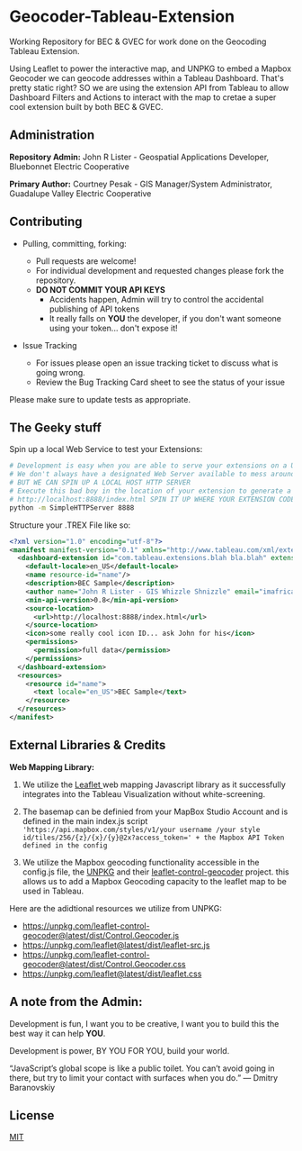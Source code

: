 # Geocoder-Tableau-Extension

Working Repository for BEC & GVEC for work done on the Geocoding Tableau Extension.

Using Leaflet to power the interactive map, and UNPKG to embed a Mapbox Geocoder we can geocode addresses within a Tableau Dashboard.
That's pretty static right? 
SO we are using the extension API from Tableau to allow Dashboard Filters and Actions to interact with the map to cretae a super cool extension built by both BEC & GVEC.

## Administration

**Repository Admin:** John R Lister - Geospatial Applications Developer, Bluebonnet Electric Cooperative

**Primary Author:** Courtney Pesak - GIS Manager/System Administrator, Guadalupe Valley Electric Cooperative

## Contributing
* Pulling, committing, forking:
    * Pull requests are welcome!
    * For individual development and requested changes please fork the repository.
    * **DO NOT COMMIT YOUR API KEYS**
       * Accidents happen, Admin will try to control the accidental publishing of API tokens
       * It really falls on **YOU** the developer, if you don't want someone using your token... don't expose it! 

* Issue Tracking
   * For issues please open an issue tracking ticket to discuss what is going wrong.
   * Review the Bug Tracking Card sheet to see the status of your issue

Please make sure to update tests as appropriate.

## The Geeky stuff

Spin up a local Web Service to test your Extensions:
```bash
# Development is easy when you are able to serve your extensions on a URL 
# We don't always have a designated Web Server available to mess around on...
# BUT WE CAN SPIN UP A LOCAL HOST HTTP SERVER
# Execute this bad boy in the location of your extension to generate a URL Like:
# http://localhost:8888/index.html SPIN IT UP WHERE YOUR EXTENSION CODE LIVES
python -m SimpleHTTPServer 8888
```

Structure your .TREX File like so:
```xml
<?xml version="1.0" encoding="utf-8"?>
<manifest manifest-version="0.1" xmlns="http://www.tableau.com/xml/extension_manifest">
  <dashboard-extension id="com.tableau.extensions.blah bla.blah" extension-version="0.6.0">
    <default-locale>en_US</default-locale>
    <name resource-id="name"/>
    <description>BEC Sample</description>
    <author name="John R Lister - GIS Whizzle Shnizzle" email="imafrican@imnotexposingmyemail.coop" organization="BEC" website="https://www.tableau.com"/>
    <min-api-version>0.8</min-api-version>
    <source-location>
      <url>http://localhost:8888/index.html</url>
    </source-location>
    <icon>some really cool icon ID... ask John for his</icon>
    <permissions>
      <permission>full data</permission>
    </permissions>
  </dashboard-extension>
  <resources>
    <resource id="name">
      <text locale="en_US">BEC Sample</text>
    </resource>
  </resources>
</manifest>
```
## External Libraries & Credits

**Web Mapping Library:**

1) We utilize the [Leaflet ](https://leafletjs.com/) web mapping Javascript library as it successfully integrates into the Tableau Visualization without white-screening.

2) The basemap can be definied from your MapBox Studio Account and is defined in the main index.js script ``` 'https://api.mapbox.com/styles/v1/your username /your style id/tiles/256/{z}/{x}/{y}@2x?access_token=' + the Mapbox API Token defined in the config ```

3) We utilize the Mapbox geocoding functionality accessible in the config.js file, the [UNPKG](https://unpkg.com/) and their [leaflet-control-geocoder](https://github.com/perliedman/leaflet-control-geocoder) project. this allows us to add a Mapbox Geocoding capacity to the leaflet map to be used in Tableau.

Here are the adidtional resources we utilize from UNPKG:
* https://unpkg.com/leaflet-control-geocoder@latest/dist/Control.Geocoder.js
* https://unpkg.com/leaflet@latest/dist/leaflet-src.js
* https://unpkg.com/leaflet-control-geocoder@latest/dist/Control.Geocoder.css
* https://unpkg.com/leaflet@latest/dist/leaflet.css


## A note from the Admin:

Development is fun, I want you to be creative, I want you to build this the best way it can help **YOU**.

Development is power, BY YOU FOR YOU, build your world.

“JavaScript’s global scope is like a public toilet. You can’t avoid going in there, but try to limit your contact with surfaces when you do.” 
― Dmitry Baranovskiy


## License
[MIT](https://choosealicense.com/licenses/mit/)


